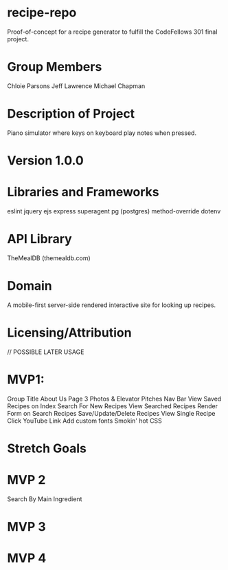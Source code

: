 # recipe-repo

Proof-of-concept for a recipe generator to fulfill the CodeFellows 301 final project.

# Group Members
Chloie Parsons
Jeff Lawrence
Michael Chapman

# Description of Project
Piano simulator where keys on keyboard play notes when pressed.

# Version 1.0.0
# Libraries and Frameworks
eslint
jquery
ejs
express
superagent
pg (postgres)
method-override
dotenv

# API Library
TheMealDB (themealdb.com)

# Domain
A mobile-first server-side rendered interactive site for looking up recipes.

# Licensing/Attribution
// POSSIBLE LATER USAGE

# MVP1:
Group Title
About Us Page
3 Photos & Elevator Pitches
Nav Bar
View Saved Recipes on Index
Search For New Recipes
View Searched Recipes
Render Form on Search Recipes
Save/Update/Delete Recipes
View Single Recipe
Click YouTube Link
Add custom fonts
Smokin' hot CSS

# Stretch Goals
# MVP 2
Search By Main Ingredient

# MVP 3

# MVP 4
